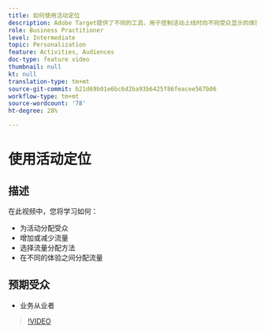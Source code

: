 ```yaml
---
title: 如何使用活动定位
description: Adobe Target提供了不同的工具，用于控制活动上线时向不同受众显示的体验。 了解如何通过使用受众和流量分配来控制谁可以看到什么。
role: Business Practitioner
level: Intermediate
topic: Personalization
feature: Activities, Audiences
doc-type: feature video
thumbnail: null
kt: null
translation-type: tm+mt
source-git-commit: b21d69b01e6bc6d2ba93b6425f86feacee567b06
workflow-type: tm+mt
source-wordcount: '78'
ht-degree: 28%

---
```



# 使用活动定位

## 描述

在此视频中，您将学习如何：

* 为活动分配受众
* 增加或减少流量
* 选择流量分配方法
* 在不同的体验之间分配流量

## 预期受众

* 业务从业者

>[!VIDEO](https://video.tv.adobe.com/v/17385/?quality=12)